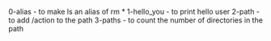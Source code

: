 0-alias - to make ls an alias of rm *
1-hello_you - to print hello user
2-path - to add /action to the path
3-paths - to count the number of directories in the path
